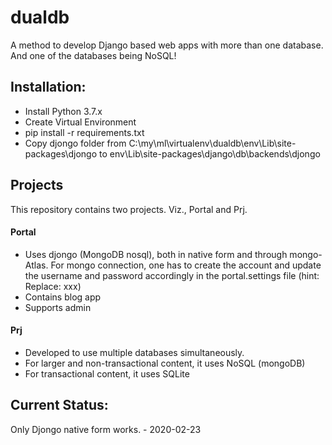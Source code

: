 # dualdb
A method to develop Django based web apps with more than one database. And one of the databases being NoSQL!

## Installation:
- Install Python 3.7.x
- Create Virtual Environment
- pip install -r requirements.txt
- Copy djongo folder from C:\my\ml\virtualenv\dualdb\env\Lib\site-packages\djongo to env\Lib\site-packages\django\db\backends\djongo

## Projects
This repository contains two projects. Viz., Portal and Prj.

#### Portal
- Uses djongo (MongoDB nosql), both in native form and through mongo-Atlas. For mongo connection, one has to create the account and update the username and password accordingly in the portal.settings file (hint: Replace: xxx)
- Contains blog app
- Supports admin

#### Prj
- Developed to use multiple databases simultaneously.
- For larger and non-transactional content, it uses NoSQL (mongoDB)
- For transactional content, it uses SQLite

## Current Status:
Only Djongo native form works. - 2020-02-23
